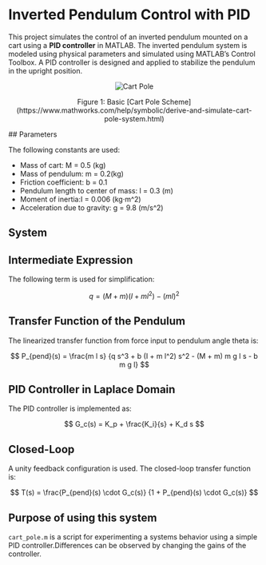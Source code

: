 # Inverted Pendulum Control with PID

This project simulates the control of an inverted pendulum mounted on a cart using a **PID controller** in MATLAB.
The inverted pendulum system is modeled using physical parameters and simulated using MATLAB’s Control Toolbox. A PID controller is designed and applied to stabilize the pendulum in the upright position.

<p align="center">
  <img src="https://github.com/user-attachments/assets/8bd3c086-f811-45ed-8ea3-63b971fddc81" alt="Cart Pole" />
</p>

<p align="center">
 Figure 1: Basic [Cart Pole Scheme](https://www.mathworks.com/help/symbolic/derive-and-simulate-cart-pole-system.html) 
</p>
## Parameters

The following constants are used:

- Mass of cart:  M = 0.5 (kg)
- Mass of pendulum:  m = 0.2(kg)
- Friction coefficient: b = 0.1
- Pendulum length to center of mass: l = 0.3 (m)
- Moment of inertia:I = 0.006 (kg·m^2) 
- Acceleration due to gravity: g = 9.8 (m/s^2)



## System

## Intermediate Expression

The following term is used for simplification:

$$
q = (M + m)(I + m l^2) - (m l)^2
$$



## Transfer Function of the Pendulum

The linearized transfer function from force input to pendulum angle theta is:

$$
P_{pend}(s) = \frac{m l s}
{q s^3 + b (I + m l^2) s^2 - (M + m) m g l s - b m g l}
$$



## PID Controller in Laplace Domain

The PID controller is implemented as:

$$
G_c(s) = K_p + \frac{K_i}{s} + K_d s
$$

## Closed-Loop

A unity feedback configuration is used. The closed-loop transfer function is:

$$
T(s) = \frac{P_{pend}(s) \cdot G_c(s)}
{1 + P_{pend}(s) \cdot G_c(s)}
$$

## Purpose of using this system

`cart_pole.m` is a script for experimenting a systems behavior using a simple PID controller.Differences can be observed by changing the gains of the controller.





